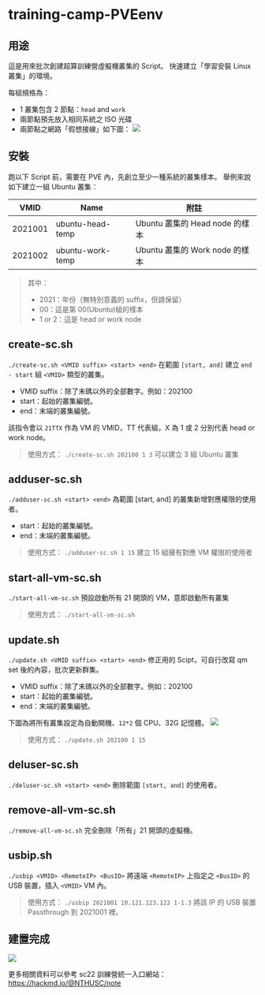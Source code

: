 # training-camp-PVEenv

## 用途
這是用來批次創建超算訓練營虛擬機叢集的 Script。
快速建立「學習安裝 Linux 叢集」的環境。

每組規格為：
- 1 叢集包含 2 節點：`head` and `work`
- 兩節點預先放入相同系統之 ISO 光碟
- 兩節點之網路「假想接線」如下圖：
![](https://i.imgur.com/d608wU1.png)

## 安裝
跑以下 Script 前，需要在 PVE 內，先創立至少一種系統的叢集樣本。
舉例來說如下建立一組 Ubuntu 叢集：

| VMID | Name | 附註 |
| -------- | -------- | -------- |
| 2021001 | ubuntu-head-temp|Ubuntu 叢集的 Head node 的樣本 |
| 2021002 | ubuntu-work-temp|Ubuntu 叢集的 Work node 的樣本 |
> 其中：
> - 2021：年份（無特別意義的 suffix，但請保留）
> - 00：這是第 00(Ubuntu)組的樣本
> - 1 or 2：這是 head or work node


## create-sc.sh
`./create-sc.sh <VMID suffix> <start> <end>`
在範圍 `[start, and]` 建立 `end - start` 組 `<VMID>` 類型的叢集。

- VMID suffix：除了末碼以外的全部數字。例如：202100
- start：起始的叢集編號。
- end：末端的叢集編號。

該指令會以 `21TTX` 作為 VM 的 VMID，TT 代表組，X 為 1 或 2 分別代表 head or work node。

>使用方式：
`./create-sc.sh 202100 1 3` 可以建立 3 組 Ubuntu 叢集


## adduser-sc.sh 
`./adduser-sc.sh <start> <end>`
為範圍 [start, and] 的叢集新增對應權限的使用者。

- start：起始的叢集編號。
- end：末端的叢集編號。

>使用方式：
`./adduser-sc.sh 1 15` 建立 15 組擁有對應 VM 權限的使用者

## start-all-vm-sc.sh

`./start-all-vm-sc.sh`
預設啟動所有 21 開頭的 VM，意即啟動所有叢集

>使用方式：
`./start-all-vm-sc.sh`

## update.sh
`./update.sh <VMID suffix> <start> <end>`
修正用的 Scipt，可自行改寫 qm set 後的內容，批次更新群集。

- VMID suffix：除了末碼以外的全部數字。例如：202100
- start：起始的叢集編號。
- end：末端的叢集編號。

下圖為將所有叢集設定為自動開機、`12*2` 個 CPU、32G 記憶體。
![](https://i.imgur.com/CDm6XUt.png)

>使用方式：
`./update.sh 202100 1 15`

## deluser-sc.sh
`./deluser-sc.sh <start> <end>`
刪除範圍 `[start, and]` 的使用者。

## remove-all-vm-sc.sh
`./remove-all-vm-sc.sh`
完全刪除「所有」21 開頭的虛擬機。

## usbip.sh
`./usbip <VMID> <RemoteIP> <BusID>`
將遠端 `<RemoteIP>` 上指定之 `<BusID>` 的 USB 裝置，插入 `<VMID>` VM 內。

>使用方式：
`./usbip 2021001 10.121.123.123 1-1.3` 將該 IP 的 USB 裝置 Passthrough 到 2021001 裡。

## 建置完成
![](https://i.imgur.com/qttrBeb.png)

更多相關資料可以參考 sc22 訓練營統一入口網站：
https://hackmd.io/@NTHUSC/note

